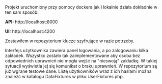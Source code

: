 Projekt uruchomiony przy pomocy dockera jak i lokalnie działa dokładnie w ten sam sposób:
<p><b>API:</b> http://localhost:8000</p>
<p><b>UI:</b> http://localhost:4200</p>
<p>Zostawiłem w repozytorium klucze szyfrujące w razie potrzeby.</p>

Interfejs użytkownika zawiera panel logowania, a po zalogowaniu kilka zakładek. Wszystko zostało tak zaimplementowane aby osoba bez odpowiednich uprawnień nie mogła wejść na "nieswoją" zakładkę. W takiej sytuacji wyświetla jej się komunikat o braku uprawnień. W repozytorium są już wgrane testowe dane. Listę użytkowników wraz z ich hasłami można znaleźć w katalogu DataFixtures w pliku UserFixtures.php.